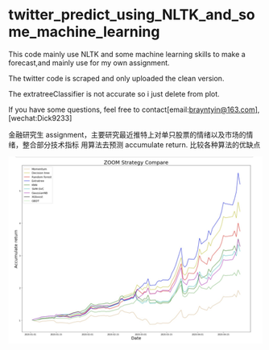 # twitter_predict_using_NLTK_and_some_machine_learning
This code mainly use NLTK and some machine learning skills to make a forecast,and mainly use for my own assignment.

The twitter code is scraped and only uploaded the clean version.

The extratreeClassifier is not accurate so i just delete from plot.

If you have some questions, feel free to contact[email:brayntyin@163.com],[wechat:Dick9233]

金融研究生 assignment，主要研究最近推特上对单只股票的情绪以及市场的情绪，整合部分技术指标 用算法去预测 accumulate return. 比较各种算法的优缺点

![image](1588201923050.jpg)

